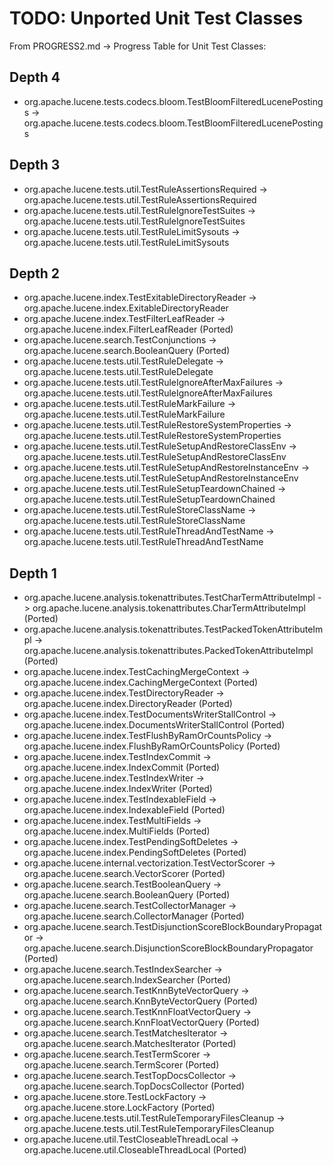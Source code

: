 # TODO: Unported Unit Test Classes

From PROGRESS2.md → Progress Table for Unit Test Classes:

## Depth 4
- org.apache.lucene.tests.codecs.bloom.TestBloomFilteredLucenePostings -> org.apache.lucene.tests.codecs.bloom.TestBloomFilteredLucenePostings

## Depth 3
- org.apache.lucene.tests.util.TestRuleAssertionsRequired -> org.apache.lucene.tests.util.TestRuleAssertionsRequired
- org.apache.lucene.tests.util.TestRuleIgnoreTestSuites -> org.apache.lucene.tests.util.TestRuleIgnoreTestSuites
- org.apache.lucene.tests.util.TestRuleLimitSysouts -> org.apache.lucene.tests.util.TestRuleLimitSysouts

## Depth 2
- org.apache.lucene.index.TestExitableDirectoryReader -> org.apache.lucene.index.ExitableDirectoryReader
- org.apache.lucene.index.TestFilterLeafReader -> org.apache.lucene.index.FilterLeafReader (Ported)
- org.apache.lucene.search.TestConjunctions -> org.apache.lucene.search.BooleanQuery (Ported)
- org.apache.lucene.tests.util.TestRuleDelegate -> org.apache.lucene.tests.util.TestRuleDelegate
- org.apache.lucene.tests.util.TestRuleIgnoreAfterMaxFailures -> org.apache.lucene.tests.util.TestRuleIgnoreAfterMaxFailures
- org.apache.lucene.tests.util.TestRuleMarkFailure -> org.apache.lucene.tests.util.TestRuleMarkFailure
- org.apache.lucene.tests.util.TestRuleRestoreSystemProperties -> org.apache.lucene.tests.util.TestRuleRestoreSystemProperties
- org.apache.lucene.tests.util.TestRuleSetupAndRestoreClassEnv -> org.apache.lucene.tests.util.TestRuleSetupAndRestoreClassEnv
- org.apache.lucene.tests.util.TestRuleSetupAndRestoreInstanceEnv -> org.apache.lucene.tests.util.TestRuleSetupAndRestoreInstanceEnv
- org.apache.lucene.tests.util.TestRuleSetupTeardownChained -> org.apache.lucene.tests.util.TestRuleSetupTeardownChained
- org.apache.lucene.tests.util.TestRuleStoreClassName -> org.apache.lucene.tests.util.TestRuleStoreClassName
- org.apache.lucene.tests.util.TestRuleThreadAndTestName -> org.apache.lucene.tests.util.TestRuleThreadAndTestName

## Depth 1
- org.apache.lucene.analysis.tokenattributes.TestCharTermAttributeImpl -> org.apache.lucene.analysis.tokenattributes.CharTermAttributeImpl (Ported)
- org.apache.lucene.analysis.tokenattributes.TestPackedTokenAttributeImpl -> org.apache.lucene.analysis.tokenattributes.PackedTokenAttributeImpl (Ported)
- org.apache.lucene.index.TestCachingMergeContext -> org.apache.lucene.index.CachingMergeContext (Ported)
- org.apache.lucene.index.TestDirectoryReader -> org.apache.lucene.index.DirectoryReader (Ported)
- org.apache.lucene.index.TestDocumentsWriterStallControl -> org.apache.lucene.index.DocumentsWriterStallControl (Ported)
- org.apache.lucene.index.TestFlushByRamOrCountsPolicy -> org.apache.lucene.index.FlushByRamOrCountsPolicy (Ported)
- org.apache.lucene.index.TestIndexCommit -> org.apache.lucene.index.IndexCommit (Ported)
- org.apache.lucene.index.TestIndexWriter -> org.apache.lucene.index.IndexWriter (Ported)
- org.apache.lucene.index.TestIndexableField -> org.apache.lucene.index.IndexableField (Ported)
- org.apache.lucene.index.TestMultiFields -> org.apache.lucene.index.MultiFields (Ported)
- org.apache.lucene.index.TestPendingSoftDeletes -> org.apache.lucene.index.PendingSoftDeletes (Ported)
- org.apache.lucene.internal.vectorization.TestVectorScorer -> org.apache.lucene.search.VectorScorer (Ported)
- org.apache.lucene.search.TestBooleanQuery -> org.apache.lucene.search.BooleanQuery (Ported)
- org.apache.lucene.search.TestCollectorManager -> org.apache.lucene.search.CollectorManager (Ported)
- org.apache.lucene.search.TestDisjunctionScoreBlockBoundaryPropagator -> org.apache.lucene.search.DisjunctionScoreBlockBoundaryPropagator (Ported)
- org.apache.lucene.search.TestIndexSearcher -> org.apache.lucene.search.IndexSearcher (Ported)
- org.apache.lucene.search.TestKnnByteVectorQuery -> org.apache.lucene.search.KnnByteVectorQuery (Ported)
- org.apache.lucene.search.TestKnnFloatVectorQuery -> org.apache.lucene.search.KnnFloatVectorQuery (Ported)
- org.apache.lucene.search.TestMatchesIterator -> org.apache.lucene.search.MatchesIterator (Ported)
- org.apache.lucene.search.TestTermScorer -> org.apache.lucene.search.TermScorer (Ported)
- org.apache.lucene.search.TestTopDocsCollector -> org.apache.lucene.search.TopDocsCollector (Ported)
- org.apache.lucene.store.TestLockFactory -> org.apache.lucene.store.LockFactory (Ported)
- org.apache.lucene.tests.util.TestRuleTemporaryFilesCleanup -> org.apache.lucene.tests.util.TestRuleTemporaryFilesCleanup
- org.apache.lucene.util.TestCloseableThreadLocal -> org.apache.lucene.util.CloseableThreadLocal (Ported)
